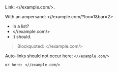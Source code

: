 Link: <//example.com/>.

With an ampersand: <//example.com/?foo=1&bar=2>

* In a list?
* <//example.com/>
* It should.

> Blockquoted: <//example.com/>

Auto-links should not occur here: `<//example.com/>`

	or here: <//example.com/>
